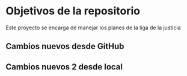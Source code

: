 # Objetivos de la repositorio

Este proyecto se encarga de manejar los planes de la liga de la justicia


## Cambios nuevos desde GitHub
## Cambios nuevos 2 desde local
